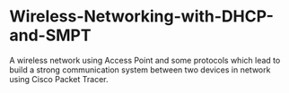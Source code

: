 # Wireless-Networking-with-DHCP-and-SMPT
A wireless network using Access Point and some protocols which lead to build a strong communication system between two devices  in network using Cisco Packet Tracer. 
